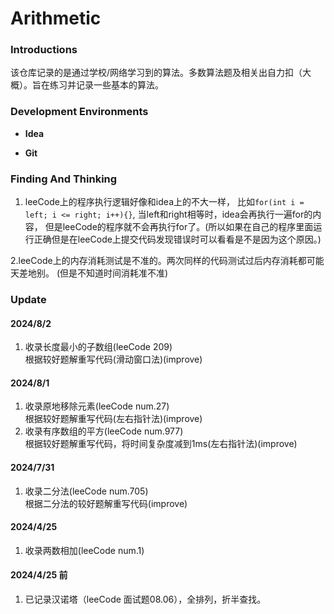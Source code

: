 # Arithmetic

### Introductions

该仓库记录的是通过学校/网络学习到的算法。多数算法题及相关出自力扣（大概）。旨在练习并记录一些基本的算法。

### Development Environments

- **Idea**

- **Git**

### Finding And Thinking

1. leeCode上的程序执行逻辑好像和idea上的不大一样，
比如`for(int i = left; i <= right; i++){}`,
当left和right相等时，idea会再执行一遍for的内容，
但是leeCode的程序就不会再执行for了。(所以如果在自己的程序里面运行正确但是在leeCode上提交代码发现错误时可以看看是不是因为这个原因。)

2.leeCode上的内存消耗测试是不准的。两次同样的代码测试过后内存消耗都可能天差地别。
(但是不知道时间消耗准不准)
### Update

#### 2024/8/2

1. 收录长度最小的子数组(leeCode 209)<br>
    根据较好题解重写代码(滑动窗口法)(improve)<br>

#### 2024/8/1

1. 收录原地移除元素(leeCode num.27)<br>
根据较好题解重写代码(左右指针法)(improve)<br>
2. 收录有序数组的平方(leeCode num.977)<br>
根据较好题解重写代码，将时间复杂度减到1ms(左右指针法)(improve)


#### 2024/7/31

1. 收录二分法(leeCode num.705)<br>
根据二分法的较好题解重写代码(improve)

#### 2024/4/25

1. 收录两数相加(leeCode num.1)

#### 2024/4/25 前

1. 已记录汉诺塔（leeCode 面试题08.06），全排列，折半查找。
